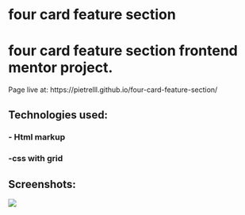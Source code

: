 # four card feature section
 <h1>four card feature section frontend mentor project.</h1> Page live at: https://pietrelll.github.io/four-card-feature-section/ 
 <h2>Technologies used:</h2>
 <h3>- Html markup</h3>
 <h3>-css with grid</h3>
<h2>Screenshots:</h2>
<img src="https://github.com/Pietrelll/four-card-feature-section/assets/89207478/d98832dd-e94d-4f5e-8f2c-313dbb31f795">

